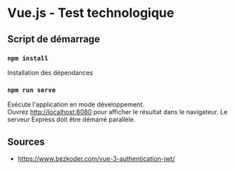 # Vue.js - Test technologique

## Script de démarrage

### `npm install`
Installation des dépendances

### `npm run serve`

Exécute l'application en mode développement.\
Ouvrez [http://localhost:8080](http://localhost:8080) pour afficher le résultat dans le navigateur.
Le serveur Express doit être démarré parallèle.

## Sources
- https://www.bezkoder.com/vue-3-authentication-jwt/

